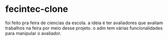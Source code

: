 # fecintec-clone
foi feito pra feira de ciencias da escola. a ideia é ter avaliadores que avaliam trabalhos na feira por meio desse projeto. o adm tem várias funcionalidades para manipular o avaliador.

